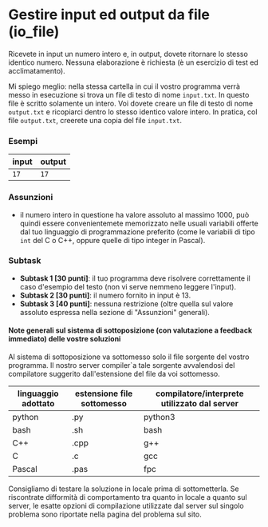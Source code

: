 # Gestire input ed output da file (io\_file)

Ricevete in input un numero intero e,
in output, dovete ritornare lo stesso identico numero. Nessuna elaborazione è richiesta (è un esercizio di test ed acclimatamento).

Mi spiego meglio:
nella stessa cartella in cui il vostro programma verrà messo in esecuzione
si trova un file di testo di nome `input.txt`.
In questo file è scritto solamente un intero.
Voi dovete creare un file di testo di nome `output.txt`
e ricopiarci dentro lo stesso identico valore intero.
In pratica, col file `output.txt`,
creerete una copia del file `input.txt`.


### Esempi
|input|output|
|-----|------|
| `17`| `17` |

### Assunzioni
- il numero intero in questione ha valore assoluto al massimo $1000$, può quindi essere convenientemete memorizzato nelle
 usuali variabili offerte dal tuo linguaggio di programmazione preferito (come le variabili di tipo `int` del C o
 C++, oppure quelle di tipo integer in Pascal).

### Subtask
- **Subtask 1 [30 punti]**: il tuo programma deve risolvere correttamente il caso d'esempio del testo (non vi serve nemmeno leggere l'input).
- **Subtask 2 [30 punti]**: il numero fornito in input è $13$.
- **Subtask 3 [40 punti]**: nessuna restrizione (oltre quella sul valore assoluto espressa nella sezione di "Assunzioni" generali).

#### Note generali sul sistema di sottoposizione (con valutazione a feedback immediato) delle vostre soluzioni

Al sistema di sottoposizione va sottomesso solo il file sorgente del vostro programma. Il nostro server compiler\`a tale sorgente avvalendosi del compilatore
suggerito dall'estensione del file da voi sottomesso.

| linguaggio adottato | estensione file sottomesso | compilatore/interprete utilizzato dal server
|-|-|-|
| python  | .py  | python3
| bash    | .sh  | bash
| C++     | .cpp | g++
| C       | .c   | gcc
| Pascal  | .pas | fpc

Consigliamo di testare la soluzione in locale prima di sottometterla.
Se riscontrate difformità di comportamento tra quanto in locale a quanto sul server, le esatte opzioni di compilazione utilizzate dal server sul singolo problema sono riportate nella pagina del problema sul sito.
